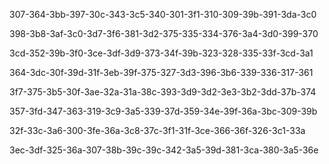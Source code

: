307-364-3bb-397-30c-343-3c5-340-301-3f1-310-309-39b-391-3da-3c0

398-3b8-3af-3c0-3d7-3f6-381-3d2-375-335-334-376-3a4-3d0-399-370

3cd-352-39b-3f0-3ce-3df-3d9-373-34f-39b-323-328-335-33f-3cd-3a1

364-3dc-30f-39d-31f-3eb-39f-375-327-3d3-396-3b6-339-336-317-361

3f7-375-3b5-30f-3ae-32a-31a-38c-393-3d9-3d2-3e3-3b2-3dd-37b-374

357-3fd-347-363-319-3c9-3a5-339-37d-359-34e-39f-36a-3bc-309-39b

32f-33c-3a6-300-3fe-36a-3c8-37c-3f1-31f-3ce-366-36f-326-3c1-33a

3ec-3df-325-36a-307-38b-39c-39c-342-3a5-39d-381-3ca-380-3a5-36e
